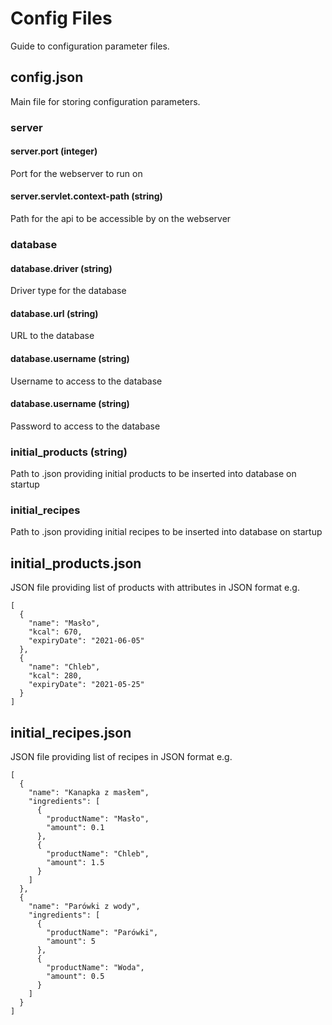 # Config Files

Guide to configuration parameter files.

## config.json

Main file for storing configuration parameters.

### server

#### server.port (integer)

Port for the webserver to run on

#### server.servlet.context-path (string)

Path for the api to be accessible by on the webserver

### database

#### database.driver (string)

Driver type for the database

#### database.url (string)

URL to the database

#### database.username (string)

Username to access to the database

#### database.username (string)

Password to access to the database

### initial_products (string)

Path to .json providing initial products to be inserted into database on startup

### initial_recipes

Path to .json providing initial recipes to be inserted into database on startup

## initial_products.json

JSON file providing list of products with attributes in JSON format e.g.

```
[
  {
    "name": "Masło",
    "kcal": 670,
    "expiryDate": "2021-06-05"
  },
  {
    "name": "Chleb",
    "kcal": 280,
    "expiryDate": "2021-05-25"
  }
]
```

## initial_recipes.json

JSON file providing list of recipes in JSON format e.g.
```
[
  {
    "name": "Kanapka z masłem",
    "ingredients": [
      {
        "productName": "Masło",
        "amount": 0.1
      },
      {
        "productName": "Chleb",
        "amount": 1.5
      }
    ]
  },
  {
    "name": "Parówki z wody",
    "ingredients": [
      {
        "productName": "Parówki",
        "amount": 5
      },
      {
        "productName": "Woda",
        "amount": 0.5
      }
    ]
  }
]
```